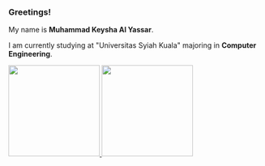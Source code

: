 ### Greetings!

My name is **Muhammad Keysha Al Yassar**.

I am currently studying at "Universitas Syiah Kuala" majoring in **Computer Engineering**.

<p align="left">
<a href="https://github.com/MKeyshaAlYassar">
  <img height="180em" src="https://github-readme-stats-eight-theta.vercel.app/api?username=gilangadhan&show_icons=true&theme=algolia&include_all_commits=true&count_private=true"/>
  <img height="180em" src="https://github-readme-stats-eight-theta.vercel.app/api/top-langs/?username=gilangadhan&layout=compact&langs_count=8&theme=algolia"/>
</a>
</p>
